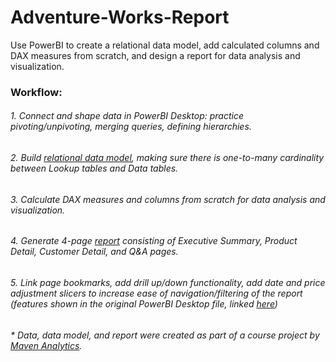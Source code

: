 # Adventure-Works-Report
Use PowerBI to create a relational data model, add calculated columns and DAX measures from scratch, and design a report for data analysis and visualization.

### Workflow:
###### 1. Connect and shape data in PowerBI Desktop: practice pivoting/unpivoting, merging queries, defining hierarchies.
###### 2. Build [relational data model](https://raw.githubusercontent.com/vanessawong26/Adventure-Works-Report/main/RelationalDataModel.png), making sure there is one-to-many cardinality between Lookup tables and Data tables.
###### 3. Calculate DAX measures and columns from scratch for data analysis and visualization.
###### 4. Generate 4-page [report](https://github.com/vanessawong26/Adventure-Works-Report/blob/main/AdventureWorks_Report.pdf) consisting of Executive Summary, Product Detail, Customer Detail, and Q&A pages.
###### 5. Link page bookmarks, add drill up/down functionality, add date and price adjustment slicers to increase ease of navigation/filtering of the report (features shown in the original PowerBI Desktop file, linked [here](https://github.com/vanessawong26/Adventure-Works-Report/blob/main/AdventureWorks_Report.pbix))


###### * Data, data model, and report were created as part of a course project by [Maven Analytics](https://www.udemy.com/course/microsoft-power-bi-up-running-with-power-bi-desktop/).
